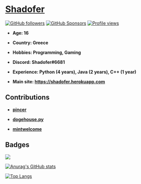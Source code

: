 # [Shadofer](https://shadofer.herokuapp.com)

[![GitHub followers](https://img.shields.io/github/followers/Shadofer?style=social)](https://github.com/Shadofer?tab=followers) [![GitHub Sponsors](https://img.shields.io/github/sponsors/Shadofer)](https://patreon.com/Shadofer) [![Profile views](https://komarev.com/ghpvc/?username=Shadofer)](https://github.com/Shadofer)

- **Age: 16**

- **Country: Greece**

- **Hobbies: Programming, Gaming**

- **Discord: Shadofer#6681**

- **Experience: Python (4 years), Java (2 years), C++ (1 year)**

- **Main site: https://shadofer.herokuapp.com**

## Contributions

- **[pincer](https://github.com/pincer-org/pincer)**

- **[dogehouse.py](https://github.com/dogegarden/dogehouse.py)**

- **[mintwelcome](https://github.com/linuxmint/mintwelcome)**

## Badges

<img src="https://github-profile-trophy.vercel.app/?username=shadofer&theme=onedark" />

[![Anurag's GitHub stats](https://github-readme-stats.vercel.app/api?username=Shadofer&count_private=true&show_icons=true&theme=react&border_radius=10)](https://github.com/Shadofer)

[![Top Langs](https://github-readme-stats.vercel.app/api/top-langs/?username=Shadofer&theme=react)](https://github.com/Shadofer)
